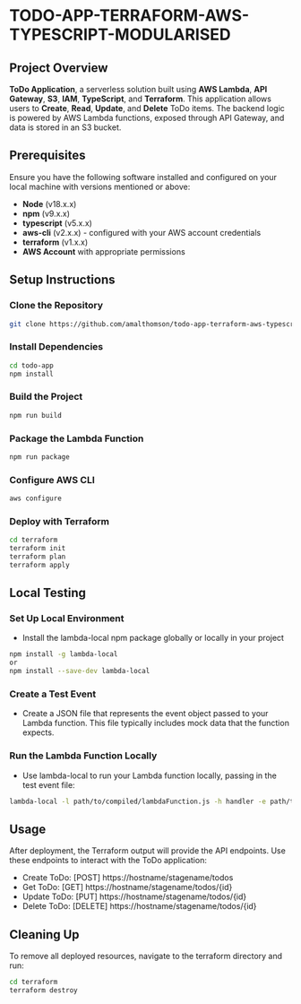 # TODO-APP-TERRAFORM-AWS-TYPESCRIPT-MODULARISED

## Project Overview

**ToDo Application**, a serverless solution built using **AWS Lambda**, **API Gateway**, **S3**, **IAM**, **TypeScript**, and **Terraform**. This application allows users to **Create**, **Read**, **Update**, and **Delete** ToDo items. The backend logic is powered by AWS Lambda functions, exposed through API Gateway, and data is stored in an S3 bucket.

## Prerequisites

Ensure you have the following software installed and configured on your local machine with versions mentioned or above:

- **Node** (v18.x.x)
- **npm** (v9.x.x)
- **typescript** (v5.x.x)
- **aws-cli** (v2.x.x) - configured with your AWS account credentials
- **terraform** (v1.x.x)
- **AWS Account** with appropriate permissions

## Setup Instructions

### Clone the Repository
```sh
git clone https://github.com/amalthomson/todo-app-terraform-aws-typescript-modularised.git
```

### Install Dependencies
```sh
cd todo-app
npm install
```

### Build the Project
```sh
npm run build
```

### Package the Lambda Function
```sh
npm run package
```

### Configure AWS CLI
```sh
aws configure
```

### Deploy with Terraform
```sh
cd terraform
terraform init
terraform plan
terraform apply
```

## Local Testing

### Set Up Local Environment

- Install the lambda-local npm package globally or locally in your project
```sh
npm install -g lambda-local
or
npm install --save-dev lambda-local
```

### Create a Test Event
- Create a JSON file that represents the event object passed to your Lambda function. This file typically includes mock data that the function expects.

### Run the Lambda Function Locally
- Use lambda-local to run your Lambda function locally, passing in the test event file:
```sh
lambda-local -l path/to/compiled/lambdaFunction.js -h handler -e path/to/testEvent.json
```

## Usage
After deployment, the Terraform output will provide the API endpoints. Use these endpoints to interact with the ToDo application:
- Create ToDo: [POST] https://hostname/stagename/todos
- Get ToDo: [GET] https://hostname/stagename/todos/{id}
- Update ToDo: [PUT] https://hostname/stagename/todos/{id}
- Delete ToDo: [DELETE] https://hostname/stagename/todos/{id}

## Cleaning Up
To remove all deployed resources, navigate to the terraform directory and run:
```sh
cd terraform
terraform destroy
```

